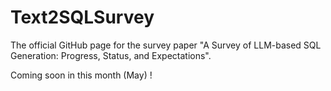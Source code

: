 # Text2SQLSurvey
 The official GitHub page for the survey paper "A Survey of LLM-based SQL Generation: Progress, Status, and Expectations". 



Coming soon in this month (May) !
